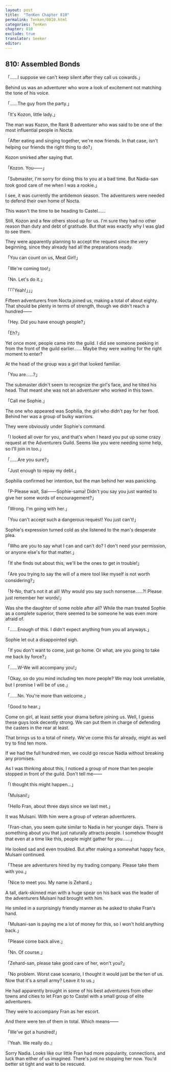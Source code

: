 ```yaml
---
layout: post
title:  "TenKen Chapter 810"
permalink: Tenken/0810.html
categories: TenKen
chapter: 810
exclude: true
translator: Seeker
editor: 
---
```

<h2 id="ch810">810: Assembled Bonds</h2>

「……I suppose we can't keep silent after they call us cowards.」

Behind us was an adventurer who wore a look of excitement not matching the tone of his voice.

「……The guy from the party.」

「It's Kozon, little lady.」

The man was Kozon, the Rank B adventurer who was said to be one of the most influential people in Nocta.

「After eating and singing together, we're now friends. In that case, isn't helping our friends the right thing to do?」

Kozon smirked after saying that.

「Kozon. You――」

「Submaster, I'm sorry for doing this to you at a bad time. But Nadia-san took good care of me when I was a rookie.」

I see, it was currently the antidemon season. The adventurers were needed to defend their own home of Nocta.

This wasn't the time to be heading to Castel……

Still, Kozon and a few others stood up for us. I'm sure they had no other reason than duty and debt of gratitude. But that was exactly why I was glad to see them.

They were apparently planning to accept the request since the very beginning, since they already had all the preparations ready.

「You can count on us, Meat Girl!」

「We're coming too!」

「Nn. Let's do it.」

「「「Yeah!」」」

Fifteen adventurers from Nocta joined us, making a total of about eighty. That should be plenty in terms of strength, though we didn't reach a hundred――

「Hey. Did you have enough people?」

「Eh?」

Yet once more, people came into the guild. I did see someone peeking in from the front of the guild earlier…… Maybe they were waiting for the right moment to enter?

At the head of the group was a girl that looked familiar.

「You are……?」

The submaster didn't seem to recognize the girl's face, and he tilted his head. That meant she was not an adventurer who worked in this town.

「Call me Sophie.」

The one who appeared was Sophilia, the girl who didn't pay for her food. Behind her was a group of bulky warriors.

They were obviously under Sophie's command.

「I looked all over for you, and that's when I heard you put up some crazy request at the Adventurers Guild. Seems like you were needing some help, so I'll join in too.」

「……Are you sure?」

「Just enough to repay my debt.」

Sophilia confirmed her intention, but the man behind her was panicking.

「P-Please wait, Sai――Sophie-sama! Didn't you say you just wanted to give her some words of encouragement?」

「Wrong. I'm going with her.」

「You can't accept such a dangerous request! You just can't!」

Sophie's expression turned cold as she listened to the man's desperate plea.

「Who are you to say what I can and can't do? I don't need your permission, or anyone else's for that matter.」

「If she finds out about this, we'll be the ones to get in trouble!」

「Are you trying to say the will of a mere tool like myself is not worth considering?」

「N-No, that's not it at all! Why would you say such nonsense……?! Please just remember her words!」

Was she the daughter of some noble after all? While the man treated Sophie as a complete superior, there seemed to be someone he was even more afraid of.

「……Enough of this. I didn't expect anything from you all anyways.」

Sophie let out a disappointed sigh.

「If you don't want to come, just go home. Or what, are you going to take me back by force?」

「……W-We will accompany you!」

「Okay, so do you mind including ten more people? We may look unreliable, but I promise I will be of use.」

「……Nn. You're more than welcome.」

「Good to hear.」

Come on girl, at least settle your drama before joining us. Well, I guess these guys look decently strong. We can put them in charge of defending the casters in the rear at least.

That brings us to a total of ninety. We've come this far already, might as well try to find ten more.

If we had the full hundred men, we could go rescue Nadia without breaking any promises.

As I was thinking about this, I noticed a group of more than ten people stopped in front of the guild. Don't tell me――

「I thought this might happen…」

「Mulsani!」

「Hello Fran, about three days since we last met.」

It was Mulsani. With him were a group of veteran adventurers.

「Fran-chan, you seem quite similar to Nadia in her younger days. There is something about you that just naturally attracts people. I somehow thought that even at a time like this, people might gather for you……」

He looked sad and even troubled. But after making a somewhat happy face, Mulsani continued.

「These are adventurers hired by my trading company. Please take them with you.」

「Nice to meet you. My name is Zehard.」

A tall, dark-skinned man with a huge spear on his back was the leader of the adventurers Mulsani had brought with him.

He smiled in a surprisingly friendly manner as he asked to shake Fran's hand.

「Mulsani-san is paying me a lot of money for this, so I won't hold anything back.」

「Please come back alive.」

「Nn. Of course.」

「Zehard-san, please take good care of her, won't you?」

「No problem. Worst case scenario, I thought it would just be the ten of us. Now that it's a small army? Leave it to us.」

He had apparently brought in some of his best adventurers from other towns and cities to let Fran go to Castel with a small group of elite adventurers.

They were to accompany Fran as her escort.

And there were ten of them in total. Which means――

「We've got a hundred!」

『Yeah. We really do.』

Sorry Nadia. Looks like our little Fran had more popularity, connections, and luck than either of us imagined. There's just no stopping her now. You'd better sit tight and wait to be rescued.



